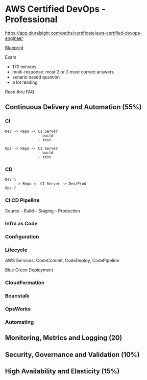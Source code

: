 # AWS Certified DevOps - Professional

https://app.pluralsight.com/paths/certificate/aws-certified-devops-engineer

[Blueprint](https://d1.awsstatic.com/training-and-certification/docs-devops-pro/AWS_certified_devops_engineer_professional_blueprint.pdf)

Exam
- 170 minutes
- multi-response: most 2 or 3 most correct answers
- senario based question
- a lot reading

Read thru FAQ

## Continuous Delivery and Automation (55%)

### CI

```
Dev -> Repo <- CI Server
               - build
               - test

Ops -> Repo <- CI Server
               - build
               - test
```

### CD
```
Dev \
     -> Repo <- CI Server -> Dev/Prod
Ops /
```

### CI CD Pipeline

Source - Build - Staging - Production

### Infra as Code

### Configuration

### Lifecycle

AWS Services: CodeCommit, CodeDeploy, CodePipeline

Blue Green Deployment

### CloudFormation

### Beanstalk

### OpsWorks

### Automating



## Monitoring, Metrics and Logging (20)

## Security, Governance and Validation (10%)

## High Availability and Elasticity (15%)

